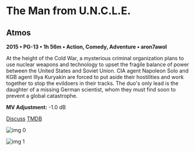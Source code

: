 # The Man from U.N.C.L.E.

## Atmos

**2015 • PG-13 • 1h 56m • Action, Comedy, Adventure • aron7awol**

At the height of the Cold War, a mysterious criminal organization plans to use nuclear weapons and technology to upset the fragile balance of power between the United States and Soviet Union. CIA agent Napoleon Solo and KGB agent Illya Kuryakin are forced to put aside their hostilities and work together to stop the evildoers in their tracks. The duo's only lead is the daughter of a missing German scientist, whom they must find soon to prevent a global catastrophe.

**MV Adjustment:** -1.0 dB

[Discuss](https://www.avsforum.com/threads/bass-eq-for-filtered-movies.2995212/post-57379826)  [TMDB](203801)

![img 0](https://i.imgur.com/Q8Zbowq.jpg)

![img 1](https://i.imgur.com/AH2oiBN.jpg)

